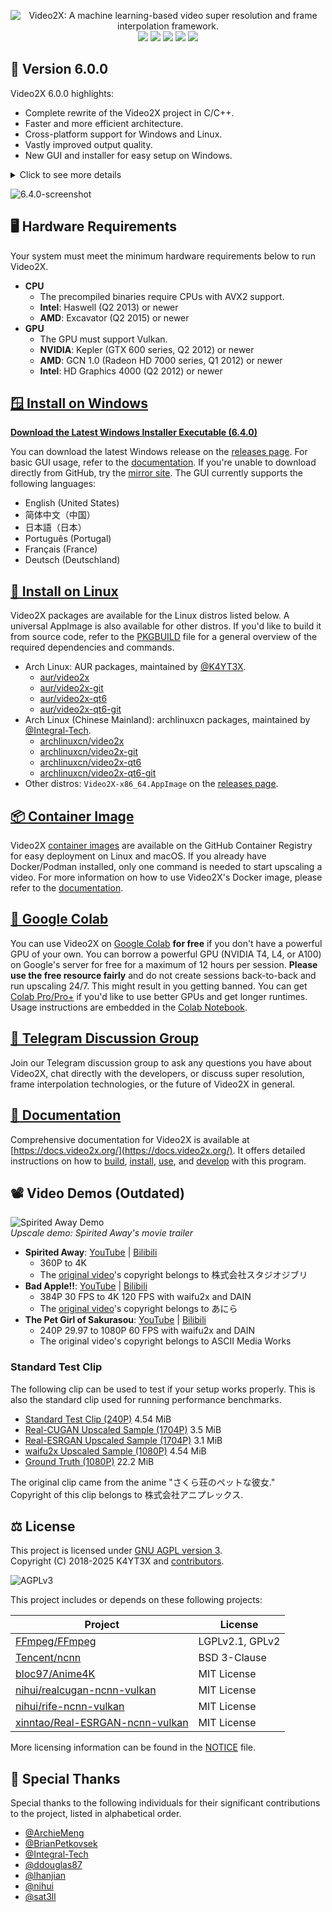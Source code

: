 <p align="center">
   <img src="https://github.com/user-attachments/assets/5cd63373-e806-474f-94ec-6e04963bf90f"
        alt="Video2X: A machine learning-based video super resolution and frame interpolation framework."/>
   </br>
   <img src="https://img.shields.io/github/v/release/k4yt3x/video2x?style=flat-square"/>
   <img src="https://img.shields.io/github/downloads/k4yt3x/video2x/total?style=flat-square"/>
   <img src="https://img.shields.io/github/license/k4yt3x/video2x?style=flat-square"/>
   <img src="https://img.shields.io/github/sponsors/k4yt3x?style=flat-square&link=https%3A%2F%2Fgithub.com%2Fsponsors%2Fk4yt3x"/>
   <img src="https://img.shields.io/badge/dynamic/json?color=%23e85b46&label=Patreon&query=data.attributes.patron_count&suffix=%20patrons&url=https%3A%2F%2Fwww.patreon.com%2Fapi%2Fcampaigns%2F4507807&style=flat-square"/>
</p>

## 🌟 Version 6.0.0

Video2X 6.0.0 highlights:

- Complete rewrite of the Video2X project in C/C++.
- Faster and more efficient architecture.
- Cross-platform support for Windows and Linux.
- Vastly improved output quality.
- New GUI and installer for easy setup on Windows.

<details>
<summary>Click to see more details</summary>

Version 6.0.0 is a complete rewrite of this project in C/C++. It:

- genuinely works this time, with much less hassle compared to the 5.0.0 beta;
- is blazing fast, thanks to the new optimized pipeline and the efficiency of C/C++;
- is cross-platform, available now for both Windows and Linux;
- offers significantly better output quality with Anime4K v4, Real-ESRGAN, Real-CUGAN, and RIFE;
- supports two modes: filtering (upscaling) and frame interpolation;
- supports Anime4K v4 and all custom MPV-compatible GLSL shaders;
- supports Real-ESRGAN, Real-CUGAN, and RIFE (all models) via ncnn and Vulkan;
- requires zero additional disk space during processing, just space for the final output.

</details>

![6.4.0-screenshot](https://github.com/user-attachments/assets/9b1cc8a7-2903-4d2c-80a2-8d81f007e45b)

## 🖥️ Hardware Requirements

Your system must meet the minimum hardware requirements below to run Video2X.

- **CPU**
  - The precompiled binaries require CPUs with AVX2 support.
  - **Intel**: Haswell (Q2 2013) or newer
  - **AMD**: Excavator (Q2 2015) or newer
- **GPU**
  - The GPU must support Vulkan.
  - **NVIDIA**: Kepler (GTX 600 series, Q2 2012) or newer
  - **AMD**: GCN 1.0 (Radeon HD 7000 series, Q1 2012) or newer
  - **Intel**: HD Graphics 4000 (Q2 2012) or newer

## [🪟 Install on Windows](https://docs.video2x.org/installing/windows-qt6.html)

**[Download the Latest Windows Installer Executable (6.4.0)](https://github.com/k4yt3x/video2x/releases/download/6.4.0/video2x-qt6-windows-amd64-installer.exe)**

You can download the latest Windows release on the [releases page](https://github.com/k4yt3x/video2x/releases/latest). For basic GUI usage, refer to the [documentation](https://docs.video2x.org/running/desktop.html). If you're unable to download directly from GitHub, try the [mirror site](https://files.k4yt3x.com). The GUI currently supports the following languages:

- English (United States)
- 简体中文（中国）
- 日本語（日本）
- Português (Portugal)
- Français (France)
- Deutsch (Deutschland)

## [🐧 Install on Linux](https://docs.video2x.org/installing/linux.html)

Video2X packages are available for the Linux distros listed below. A universal AppImage is also available for other distros. If you'd like to build it from source code, refer to the [PKGBUILD](packaging/arch/PKGBUILD) file for a general overview of the required dependencies and commands.

- Arch Linux: AUR packages, maintained by [@K4YT3X](https://github.com/k4yt3x).
  - [aur/video2x](https://aur.archlinux.org/packages/video2x)
  - [aur/video2x-git](https://aur.archlinux.org/packages/video2x-git)
  - [aur/video2x-qt6](https://aur.archlinux.org/packages/video2x-qt6)
  - [aur/video2x-qt6-git](https://aur.archlinux.org/packages/video2x-qt6-git)
- Arch Linux (Chinese Mainland): archlinuxcn packages, maintained by [@Integral-Tech](https://github.com/Integral-Tech).
  - [archlinuxcn/video2x](https://github.com/archlinuxcn/repo/tree/master/archlinuxcn/video2x)
  - [archlinuxcn/video2x-git](https://github.com/archlinuxcn/repo/tree/master/archlinuxcn/video2x-git)
  - [archlinuxcn/video2x-qt6](https://github.com/archlinuxcn/repo/tree/master/archlinuxcn/video2x-qt6)
  - [archlinuxcn/video2x-qt6-git](https://github.com/archlinuxcn/repo/tree/master/archlinuxcn/video2x-qt6-git)
- Other distros: `Video2X-x86_64.AppImage` on the [releases page](https://github.com/k4yt3x/video2x/releases/latest).

## [📦 Container Image](https://docs.video2x.org/running/container.html)

Video2X [container images](https://github.com/k4yt3x/video2x/pkgs/container/video2x) are available on the GitHub Container Registry for easy deployment on Linux and macOS. If you already have Docker/Podman installed, only one command is needed to start upscaling a video. For more information on how to use Video2X's Docker image, please refer to the [documentation](https://docs.video2x.org/running/container.html).

## [📔 Google Colab](https://colab.research.google.com/drive/1gWEwcA9y57EsxwOjmLNmNMXPsafw0kGo)

You can use Video2X on [Google Colab](https://colab.research.google.com/) **for free** if you don't have a powerful GPU of your own. You can borrow a powerful GPU (NVIDIA T4, L4, or A100) on Google's server for free for a maximum of 12 hours per session. **Please use the free resource fairly** and do not create sessions back-to-back and run upscaling 24/7. This might result in you getting banned. You can get [Colab Pro/Pro+](https://colab.research.google.com/signup/pricing) if you'd like to use better GPUs and get longer runtimes. Usage instructions are embedded in the [Colab Notebook](https://colab.research.google.com/drive/1gWEwcA9y57EsxwOjmLNmNMXPsafw0kGo).

## [💬 Telegram Discussion Group](https://t.me/video2x)

Join our Telegram discussion group to ask any questions you have about Video2X, chat directly with the developers, or discuss super resolution, frame interpolation technologies, or the future of Video2X in general.

## [📖 Documentation](https://docs.video2x.org/)

Comprehensive documentation for Video2X is available at [https://docs.video2x.org/](https://docs.video2x.org/). It offers detailed instructions on how to [build](https://docs.video2x.org/building/index.html), [install](https://docs.video2x.org/installing/index.html), [use](https://docs.video2x.org/running/index.html), and [develop](https://docs.video2x.org/developing/index.html) with this program.

## 📽️ Video Demos (Outdated)

![Spirited Away Demo](https://user-images.githubusercontent.com/21986859/49412428-65083280-f73a-11e8-8237-bb34158a545e.png)\
_Upscale demo: Spirited Away's movie trailer_

- **Spirited Away**: [YouTube](https://youtu.be/mGEfasQl2Zo) | [Bilibili](https://www.bilibili.com/video/BV1V5411471i/)
  - 360P to 4K
  - The [original video](https://www.youtube.com/watch?v=ByXuk9QqQkk)'s copyright belongs to 株式会社スタジオジブリ
- **Bad Apple!!**: [YouTube](https://youtu.be/A81rW_FI3cw) | [Bilibili](https://www.bilibili.com/video/BV16K411K7ue)
  - 384P 30 FPS to 4K 120 FPS with waifu2x and DAIN
  - The [original video](https://www.nicovideo.jp/watch/sm8628149)'s copyright belongs to あにら
- **The Pet Girl of Sakurasou**: [YouTube](https://youtu.be/M0vDI1HH2_Y) | [Bilibili](https://www.bilibili.com/video/BV14k4y167KP/)
  - 240P 29.97 to 1080P 60 FPS with waifu2x and DAIN
  - The original video's copyright belongs to ASCII Media Works

### Standard Test Clip

The following clip can be used to test if your setup works properly. This is also the standard clip used for running performance benchmarks.

- [Standard Test Clip (240P)](https://files.k4yt3x.com/resources/videos/standard-test.mp4) 4.54 MiB
- [Real-CUGAN Upscaled Sample (1704P)](https://files.k4yt3x.com/resources/videos/standard-realcugan.mp4) 3.5 MiB
- [Real-ESRGAN Upscaled Sample (1704P)](https://files.k4yt3x.com/resources/videos/standard-realesrgan.mp4) 3.1 MiB
- [waifu2x Upscaled Sample (1080P)](https://files.k4yt3x.com/resources/videos/standard-waifu2x.mp4) 4.54 MiB
- [Ground Truth (1080P)](https://files.k4yt3x.com/resources/videos/standard-original.mp4) 22.2 MiB

The original clip came from the anime "さくら荘のペットな彼女."\
Copyright of this clip belongs to 株式会社アニプレックス.

## ⚖️ License

This project is licensed under [GNU AGPL version 3](https://www.gnu.org/licenses/agpl-3.0.txt).\
Copyright (C) 2018-2025 K4YT3X and [contributors](https://github.com/k4yt3x/video2x/graphs/contributors).

![AGPLv3](https://www.gnu.org/graphics/agplv3-155x51.png)

This project includes or depends on these following projects:

| Project                                                                               | License         |
| ------------------------------------------------------------------------------------- | --------------- |
| [FFmpeg/FFmpeg](https://www.ffmpeg.org/)                                              | LGPLv2.1, GPLv2 |
| [Tencent/ncnn](https://github.com/Tencent/ncnn)                                       | BSD 3-Clause    |
| [bloc97/Anime4K](https://github.com/bloc97/Anime4K)                                   | MIT License     |
| [nihui/realcugan-ncnn-vulkan](https://github.com/nihui/realcugan-ncnn-vulkan)         | MIT License     |
| [nihui/rife-ncnn-vulkan](https://github.com/nihui/rife-ncnn-vulkan)                   | MIT License     |
| [xinntao/Real-ESRGAN-ncnn-vulkan](https://github.com/xinntao/Real-ESRGAN-ncnn-vulkan) | MIT License     |

More licensing information can be found in the [NOTICE](NOTICE) file.

## 🌺 Special Thanks

Special thanks to the following individuals for their significant contributions to the project, listed in alphabetical order.

- [@ArchieMeng](https://github.com/archiemeng)
- [@BrianPetkovsek](https://github.com/BrianPetkovsek)
- [@Integral-Tech](https://github.com/Integral-Tech)
- [@ddouglas87](https://github.com/ddouglas87)
- [@lhanjian](https://github.com/lhanjian)
- [@nihui](https://github.com/nihui)
- [@sat3ll](https://github.com/sat3ll)
